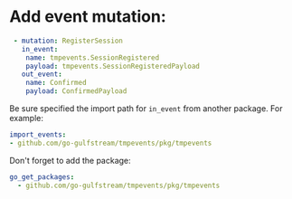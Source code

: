 # Add event mutation:

```yaml
 - mutation: RegisterSession
   in_event:
    name: tmpevents.SessionRegistered
    payload: tmpevents.SessionRegisteredPayload
   out_event:
    name: Confirmed
    payload: ConfirmedPayload
```

Be sure specified the import path for ```in_event``` from another package. 
For example:
```yaml
import_events:
- github.com/go-gulfstream/tmpevents/pkg/tmpevents
```

Don't forget to add the package:
```yaml
go_get_packages:
  - github.com/go-gulfstream/tmpevents/pkg/tmpevents
```
